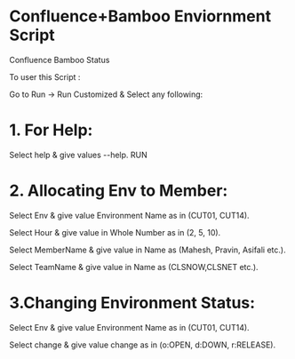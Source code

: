 # Confluence+Bamboo Enviornment Script  
Confluence Bamboo Status 

To user this Script :

Go to Run -> Run Customized & Select any following:
  # 1. For Help:
  Select help & give values --help. RUN
  
  # 2. Allocating Env to Member:
  Select Env & give value Environment Name as in (CUT01, CUT14).
  
  Select Hour & give value in Whole Number as in (2, 5, 10).
  
  Select MemberName & give value in Name as (Mahesh, Pravin, Asifali etc.).
  
  Select TeamName & give value in Name as (CLSNOW,CLSNET etc.).

  
  # 3.Changing Environment Status:
  Select Env & give value Environment Name as in (CUT01, CUT14).
  
  Select change & give value change as in (o:OPEN, d:DOWN, r:RELEASE).
